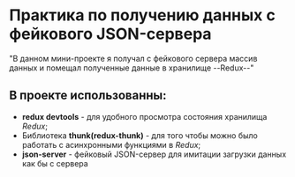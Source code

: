 # Практика по получению данных с фейкового JSON-сервера

"В данном мини-проекте я получал с фейкового сервера массив данных и помещал
полученные данные в хранилище --Redux--"

## В проекте использованны: 

+ **redux devtools** - для удобного просмотра состояния хранилища _Redux_;
+ Библиотека **thunk(redux-thunk)** - для того чтобы можно было работать с асинхронными функциями в _Redux_;
+ **json-server** - фейковый JSON-сервер для имитации загрузки данных как бы с сервера